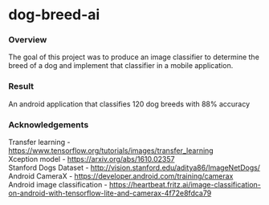 # dog-breed-ai  
### Overview  
The goal of this project was to produce an image classifier to determine the breed of a dog and implement that classifier in a mobile application. 




### Result
An android application that classifies 120 dog breeds with 88% accuracy

### Acknowledgements
Transfer learning - https://www.tensorflow.org/tutorials/images/transfer_learning  
Xception model - https://arxiv.org/abs/1610.02357  
Stanford Dogs Dataset - http://vision.stanford.edu/aditya86/ImageNetDogs/  
Android CameraX - https://developer.android.com/training/camerax  
Android image classification - https://heartbeat.fritz.ai/image-classification-on-android-with-tensorflow-lite-and-camerax-4f72e8fdca79

